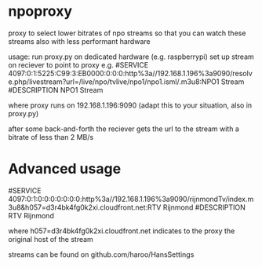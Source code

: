 # npoproxy
proxy to select lower bitrates of npo streams so that you can watch these streams also with less performant hardware

usage: run proxy.py on dedicated hardware (e.g. raspberrypi)
set up stream on reciever to point to proxy
e.g. 
#SERVICE 4097:0:1:5225:C99:3:EB0000:0:0:0:http%3a//192.168.1.196%3a9090/resolve.php/livestream?url=/live/npo/tvlive/npo1/npo1.isml/.m3u8:NPO1 Stream
#DESCRIPTION NPO1 Stream

where proxy runs on 192.168.1.196:9090 (adapt this to your situation, also in proxy.py)

after some back-and-forth the reciever gets the url to the stream with a bitrate of less than 2 MB/s

# Advanced usage
#SERVICE 4097:0:1:0:0:0:0:0:0:0:http%3a//192.168.1.196%3a9090/rijnmondTv/index.m3u8&h057=d3r4bk4fg0k2xi.cloudfront.net:RTV Rijnmond
#DESCRIPTION RTV Rijnmond

where h057=d3r4bk4fg0k2xi.cloudfront.net indicates to the proxy the original host of the stream

streams can be found on github.com/haroo/HansSettings 
